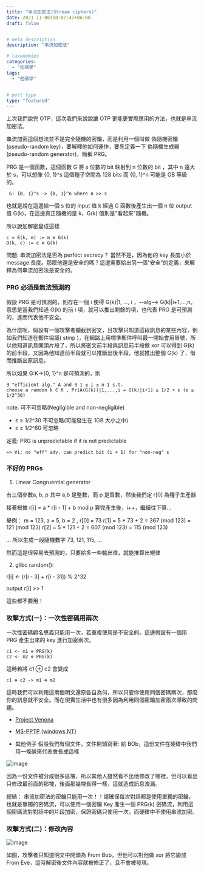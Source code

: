 ```yaml
---
title: "串流加密法(Stream ciphers)"
date: 2021-11-06T10:07:47+06:00
draft: false


# meta description
description: "串流加密法"

# taxonomies
categories:
  - "密碼學"
tags:
  - "密碼學"


# post type
type: "featured"
---
```

上次我們說完 OTP，這次我們來說說讓 OTP 更能更實際應用的方法，也就是串流加密法。

串流加密這個想法並不是完全隨機的密鑰，而是利用一個叫做 偽隨機密鑰(pseudo-random key)，要解釋他如何運作，要先定義一下 偽隨機生成器(pseudo-random generator)，簡稱 PRG。

PRG 是一個函數，這個函數 G 將 s 位數的 bit 映射到 n 位數的 bit ，其中 n 遠大於 s，可以想像 {0, 1}^s 這個種子空間為 128 bits 而 {0, 1}^n 可能是 GB 等級的。

```
 G: {0, 1}^s -> {0, 1}^n where n >> s
```

也就是說在這邊給一個 s 位的 input 值 k 經過 G 函數後產生出一個 n 位 output 值 G(k)，在這邊真正隨機的是 k，G(k) 值則是"看起來"隨機。

所以說加解密變成這樣
```
c = E(k, m) := m ⊕ G(k)
D(k, c) := c ⊕ G(k)
```

問題:
串流加密法是否為 perfect secrecy？
當然不是，因為他的 key 長度小於 message 長度。那麼他還是安全的嗎？這邊需要給出另一個"安全"的定義，來解釋為何串流加密法是安全的。

### PRG 必須是無法預測的

假設 PRG 是可預測的，則存在一個 i 使得 G(k)|1, ..., i
，--alg--> G(k)|i+1,...,n。
意思是當我們知道 G(k) 的前 i 項，就可以推出剩餘的項，也代表 PRG 是可預測的，進而代表他不安全。

為什麼呢，假設有一個攻擊者攔截到密文，且攻擊只知道這段訊息的某些內容，例如我們知道在郵件協議( stmp )，在網路上用標準郵件呼叫最一開始會用冒號，所以他知道訊息開頭片段了，所以將密文前半段與訊息前半段做 xor 可以得到 G(k) 的前半段，又因為他知道前半段就可以推斷出後半段，他就推出整個 G(k) 了，借而推斷出原訊息。

所以如果 G:K->{0, 1}^n 是可預測的，則
```
∃ "efficient alg." A and ∃ 1 ≤ i ≤ n-1 s.t. 
choose a ramdon k ∈ K , Pr[A(G(k))|1,...,i = G(k)|i+1] ≥ 1/2 + ε (ε ≥ 1/2^30)
```

note. 可不可忽略(Negligible and non-negligible)
- ε ≥ 1/2^30 不可忽略(可能發生在 1GB 大小之中)
- ε ≥ 1/2^80 可忽略

定義:
PRG is unpredictable if it is not predictable
```
=> ∀i: no "eff" adv. can predict bit (i + 1) for "non-neg" ε
```

### 不好的 PRGs
1. Linear Congruential generator

有三個參數a, b, p 其中 a,b 是整數，而 p 是質數，然後我們定 r[0] 為種子生產器

接著根據 r[i] = a * r[i - 1] + b mod p
算完產生後，i++，繼續往下算...

舉例：
m = 123, a = 5, b = 2 , r[0] = 73
r[1] = 5 * 73 + 2 = 367 (mod 123) = 121 (mod 123)
r[2] = 5 * 121 + 2 =  607 (mod 123) = 115 (mod 123)

...
所以生成一段隨機數字 73, 121, 115, ...

然而這是很容易去預測的，只要給多一些輸出值，就能推算出規律

2. glibc random():

r[i] <- (r[i - 3] + r[i - 31]) % 2^32

output r[i] >> 1

這些都不要用！

### 攻擊方式(ㄧ)：一次性密碼用兩次

一次性密碼顧名思義只能用一次，若重複使用是不安全的。這邊假設有一個用 PRG 產生出來的 key 進行加密兩次。

```
c1 <- m1 ⊕ PRG(k)
c2 <- m2 ⊕ PRG(k)
```

這時若將 c1 ⊕ c2 會變成

```
c1 ⊕ c2 -> m1 ⊕ m2 
```

這時我們可以利用這兩個明文還原各自為何，所以只要你使用同個密碼兩次，那麼你的訊息就不安全。而在現實生活中也有很多因為利用同個密鑰加密兩次導致的問題。

- [Project Venona](https://zh.wikipedia.org/wiki/%E7%BB%B4%E8%AF%BA%E9%82%A3%E8%AE%A1%E5%88%92)
- [MS-PPTP (windows NT)](https://zh.wikipedia.org/wiki/%E9%BB%9E%E5%B0%8D%E9%BB%9E%E9%9A%A7%E9%81%93%E5%8D%94%E8%AD%B0)

- 其他例子
假設我們有個文件，文件開頭寫著: 給 BOb，這份文件在硬碟中我們用一條線來代表會長成這樣

![image](../../images/post/crypto2-1.png)

因為一份文件被分成很多區塊，所以其他人雖然看不出他修改了哪裡，但可以看出只修改最前面的那塊，後面那幾塊長得一樣，這就造成訊息洩漏。

總結：
串流加密法的密鑰只能用一次！！請確保每次對話都是使用單獨的密鑰，也就是單獨的密碼流，可以使用一個密鑰 Key 產生一個 PRG(k) 密碼流，利用這個密碼流對對話中的片段加密，保證密碼只使用一次，而硬碟中不使用串流加密。


### 攻擊方式(二)：修改內容

![image](../../images/post/crypto2-2.png)

如圖，攻擊者只知道明文中開頭為 From Bob，但他可以對他做 xor 將它變成 From Eve，這時解密後文件內容就被修正了，且不會被發現。